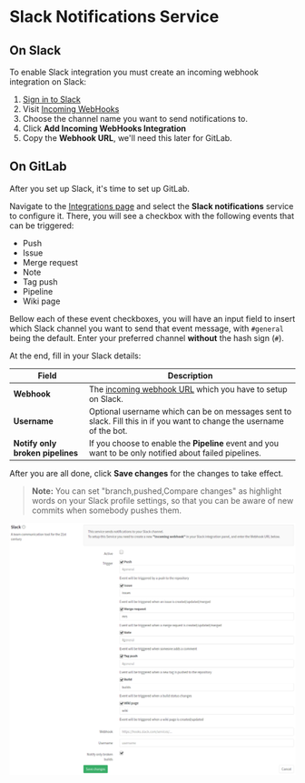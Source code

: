 # Slack Notifications Service

## On Slack

To enable Slack integration you must create an incoming webhook integration on
Slack:

1. [Sign in to Slack](https://slack.com/signin)
1. Visit [Incoming WebHooks](https://my.slack.com/services/new/incoming-webhook/)
1. Choose the channel name you want to send notifications to.
1. Click **Add Incoming WebHooks Integration**
1. Copy the **Webhook URL**, we'll need this later for GitLab.

## On GitLab

After you set up Slack, it's time to set up GitLab.

Navigate to the [Integrations page](project_services.md#accessing-the-project-services)
and select the **Slack notifications** service to configure it.
There, you will see a checkbox with the following events that can be triggered:

- Push
- Issue
- Merge request
- Note
- Tag push
- Pipeline
- Wiki page

Bellow each of these event checkboxes, you will have an input field to insert
which Slack channel you want to send that event message, with `#general`
being the default. Enter your preferred channel **without** the hash sign (`#`).

At the end, fill in your Slack details:

| Field | Description |
| ----- | ----------- |
| **Webhook**  | The [incoming webhook URL][slackhook] which you have to setup on Slack. |
| **Username** | Optional username which can be on messages sent to slack. Fill this in if you want to change the username of the bot. |
| **Notify only broken pipelines** | If you choose to enable the **Pipeline** event and you want to be only notified about failed pipelines. |

After you are all done, click **Save changes** for the changes to take effect.

>**Note:**
You can set "branch,pushed,Compare changes" as highlight words on your Slack
profile settings, so that you can be aware of new commits when somebody pushes
them.

![Slack configuration](img/slack_configuration.png)

[slackhook]: https://my.slack.com/services/new/incoming-webhook

